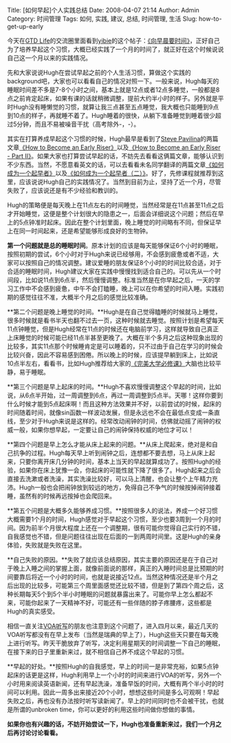 Title: [如何早起]个人实践总结
Date: 2008-04-07 21:14
Author: Admin
Category: 时间管理
Tags: 如何, 实践, 建议, 总结, 时间管理, 生活
Slug: how-to-get-up-early

今天在[GTD
Life][]的交流圈里面看到[yibie][]的这个帖子：[《向早晨要时间》][]，正好自己为了培养早起这个习惯，大概已经实践了一个月的时间了，就正好在这个时候说说自己这一个月以来的实践情况。

</p>

先和大家说说Hugh在尝试早起之前的个人生活习惯，算做这个实践的background吧，大家也可以看看自己的情况对照一下。一般来说，Hugh每天的睡眠时间差不多是7-8个小时之间，基本上就是12点或者12点多睡觉，一般都是8点之前肯定起床，如果有课的话就稍微调整，提前大约半小时的样子。另外就是平时Hugh没有睡懒觉的习惯，就算让我三点甚至五点睡觉，我大概也只能睡到9点到10点的样子，再就睡不着了。Hugh睡着的很快，从躺下准备睡觉到睡着很少超过5分钟，而且不易被噪音干扰（高考除外-，-）。

</p>

其实在打算养成早起这个习惯的时候，Hugh最早是看到了[Steve
Pavilina][]的两篇文章[《How to Become an Early Riser》][]以及[《How to
Become an Early Riser - Part
II》][]。如果大家也打算尝试早起的话，不妨先去看看这俩篇文章，能够认识到不少东西。当然，不愿意看英文的话，可以去看看未名同学翻译的两篇文章[《如何成为一个起早者》][]以及[《如何成为一个起早者（二）》][]。好了，先修课程就推荐到这里，应该说说Hugh自己的实践情况了。当然到目前为止，坚持了近一个月，尽管失败了，应该说还是有不少经验和教训的。

</p>

Hugh的策略便是每天晚上在11点左右的时间睡觉，当然经常是在11点甚至11点之后才开始睡觉，这便是整个计划很大的隐患之一，后面会详细说这个问题；然后在早上的5点钟准时起床。因此在整个计划里面，晚上睡觉的时间略有不同，但保证早上在同一时间起来，还是希望能够形成良好的生物钟。

</p>

**第一个问题就是总的睡眠时间**。原本计划的应该是每天能够保证6个小时的睡眠，按照初期的尝试，6个小时对于Hugh来说已经够用，不会感到疲惫或者不适，大家可以按照自己的情况调整。建议爱睡的朋友保证8个小时的时间比较合适，对于合适的睡眠时间，Hugh建议大家在实践中慢慢找到适合自己的。可以先从一个时间段，比如说11点到6点半，然后慢慢调整。标准当然是在你早起之后，一天的学习工作中不会感到疲惫，中午不会打瞌睡，晚上可以在你希望的时间入睡。实践初期的感觉往往不准，大概半个月之后的感觉比较准确。

</p>

**第二个问题是晚上睡觉的时间。**Hugh是在自己觉得瞌睡的时候就马上睡觉，很多时候就是看书半天也翻不过去一页，这种时候就去睡觉。按照计划是希望每天11点钟睡觉，但是Hugh经常在11点的时候还在电脑前学习，这样就导致自己真正上床睡觉的时候可能已经11点半甚至更晚了。大概在半个多月之后这种现象出现的比较多，其实11点那个时候睡肯定是可以睡着的，只不过由于自己在学习的时候会比较兴奋，因此不容易感到困倦。所以晚上的时候，应该提早躺到床上，比如说10点半左右，看看书，比如Hugh推荐给大家的[《完美大学必修课》][]大脑也比较平静，易于睡眠。

</p>

**第三个问题是早上起床的时间。**Hugh不喜欢慢慢调整这个早起的时间，比如说，从6点半开始，过一周调整到6点，再过一周调整到5点半。天哪！这样你要到什么时候才能到5点起床啊！而且这种方法效果并不好，以前尝试的时候，起床的时间随着时间，就像sin函数一样波动发展，但是永远也不会在最低点变成一条直线，至少对于Hugh来说是这样的。经常改动闹钟的时间，仿佛就动摇了闹钟的权威一般，如果你想早起，一定要让自己的闹钟保持权威的地位才可以！

</p>

**第四个问题是早上怎么才能从床上起来的问题。**从床上爬起来，绝对是和自己抗争的过程。Hugh每天早上听到闹钟之后，连想都不要去想，马上从床上起来，只要你离开床几分钟的时间，基本上当天的早起就算成功了。按照Hugh的经验，如果你在床上犹豫一会，你起床的可能性就下降了很多了。Hugh起来之后会直接去洗漱或者洗澡，其实洗澡比较好，可以马上清醒，也会让整个上午精力充沛。Hugh一般也会把闹钟放到较远的地方，免得自己不争气的时候按掉闹钟接着睡，虽然有的时候再远按掉也会爬回来。

</p>

**第五个问题是大概多久能够养成习惯。**按照很多人的说法，养成一个好习惯大概需要1个月的时间，Hugh感觉对于早起这个习惯，至少也要3周到一个月的时间。因为前半个月很大程度上还在一个调整期，很有可能你觉得自己实行的不错，自我感觉也不错，但是问题往往出现在后面的一到两周时间里。这是Hugh的亲身体验，失败就是失败在这里。

</p>

**自己失败的原因。**失败了就应该总结原因，其实主要的原因还是在于自己对于晚上入睡之间的掌握上面，就像前面说的那样，真正的入睡时间总是比预期的时间要靠后将近一个小时的时间，也就是说接近12点。当然这种情况还是半个月之后出现的比较多，可能第三个周里面感觉还比较不错，但是到了第四个周之后，这种长期每天5个到5个半小时睡眠的问题就暴露出来了。可能你早上怎么都起不来，可能你起来了一天精神不好，可能还有一些伴随的脖子疼腰疼，这些都是Hugh的真实感受。

</p>

相信一直关注[VOA听写][]的朋友也注意到这个问题了，进入四月以来，最近几天的VOA听写都没有在早上发布（当然是瑞典的早上了），Hugh这些天只要在每天晚上进行听写。昨天干脆放弃了听写，决定利用星期天的时间调整一下自己的睡眠，在接下来的日子里重新来过，就不相信自己养不成这个早起的习惯。

</p>

**早起的好处。**按照Hugh的自我感觉，早上的时间一是非常充裕，如果5点钟起床的话更是这样，Hugh利用早上一个小时的时间来进行VOA的听写，另外一个小时用来阅读英语新闻，还有早起洗澡，准备早饭的时间，大概有两个半小时的时间可以利用。因此一周多出来接近20个小时，想想这些时间是多么可观啊！早起失败之后，再也没有办法按时听写读新闻了。早上的时间同时也不会被干扰，也就是所谓的unbroken
time，你可以更好的利用这些时间做你想做的事情。

</p>

**如果你也有兴趣的话，不妨开始尝试一下，Hugh也准备重新来过，我们一个月之后再讨论讨论看看。**

</p>

  [GTD Life]: http://www.gtdlife.cn
  [yibie]: http://gtdstudy.yo2.cn
  [《向早晨要时间》]: http://groups.google.com/group/gtdlife/browse_thread/thread/bd6cb79b8e9b3eeb#
  [Steve Pavilina]: http://www.stevepavlina.com/about-steve-pavlina.htm
  [《How to Become an Early Riser》]: http://www.stevepavlina.com/blog/2005/05/how-to-become-an-early-riser/
  [《How to Become an Early Riser - Part II》]: http://www.stevepavlina.com/blog/2005/05/how-to-become-an-early-riser-part-ii/
  [《如何成为一个起早者》]: http://angelived.org/2007/05/22/how-to-become-an-early-riser/
  [《如何成为一个起早者（二）》]: http://angelived.org/2007/05/22/how-to-become-an-early-riser-part-ii/
  [《完美大学必修课》]: http://www.quhuashuai.com/2007/12/book-download-perfect-university/
  [VOA听写]: http://www.quhuashuai.com/category/english/
